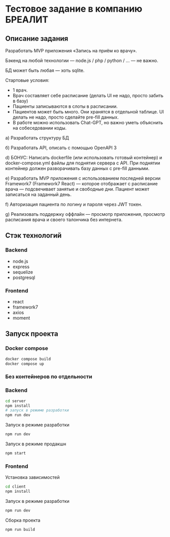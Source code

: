 # Тестовое задание в компанию БРЕАЛИТ

## Описание задания

Разработать MVP приложения «Запись на приём ко врачу».

Бэкенд на любой технологии — node.js / php / python / ... — не важно.

БД может быть любая — хоть sqlite.

Стартовые условия:

- 1 врач.
- Врач составляет себе расписание (делать UI не надо, просто забить в базу)
- Пациенты записываются в слоты в расписании.
- Пациентов может быть много. Они хранятся в отдельной таблице. UI делать не надо, просто сделайте pre-fill данных.
- В работе можно использовать Chat-GPT, но важно уметь объяснить на собеседовании коды.

а) Разработать структуру БД

б) Разработать API, описать с помощью OpenAPI 3

d) БОНУС: Написать dockerfile (или использовать готовый контейнер) и docker-compose.yml файлы для поднятия сервера c API. При поднятии контейнер должен разворачивать базу данных с pre-fill данными.

e) Разработать MVP приложения с использованием последней версии Framework7 (Framework7 React) — которое отображает с расписание врача — подсвечивает занятые и свободные дни. Пациент может записаться на заданный день.

f) Авторизация пациента по логину и пароля через JWT токен.

g) Реализовать поддержку оффлайн — просмотр приложения, просмотр расписания врача и своего талончика без интернета.

## Стэк технологий

### Backend

- node.js
- express
- sequelize
- postgresql

### Frontend

- react
- framework7
- axios
- moment

## Запуск проекта

### Docker compose

```bash
docker compose build
docker compose up
```

### Без контейнеров по отдельности

### Backend

```bash
cd server
npm install
# запуск в режиме разработки
npm run dev
```

Запуск в режиме разработки

```bash
npm run dev
```

Запуск в режиме продакшн

```bash
npm start
```

### Frontend

Установка зависимостей

```bash
cd client
npm install
```

Запуск в режиме разработки

```bash
npm run dev
```

Сборка проекта

```bash
npm run build
```
